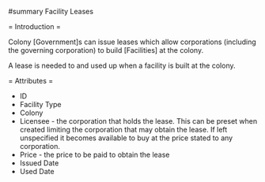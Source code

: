 #summary Facility Leases

= Introduction =

Colony [Government]s can issue leases which allow corporations (including the governing corporation) to build [Facilities] at the colony.

A lease is needed to and used up when a facility is built at the colony.

= Attributes =
  * ID
  * Facility Type
  * Colony
  * Licensee - the corporation that holds the lease. This can be preset when created limiting the corporation that may obtain the lease. If left unspecified it becomes available to buy at the price stated to any corporation.
  * Price - the price to be paid to obtain the lease
  * Issued Date
  * Used Date 